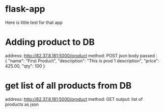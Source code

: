 # flask-app

Here is little test for that app


# Adding product to DB
address: http://82.37.8.181:5000/product
method: POST
json body passed :
{
    "name": "First Product",
    "description": "This is prod 1 description",
    "price": 425.00,
    "qty": 100
}


# get list of all products from DB
address: http://82.37.8.181:5000/product
method: GET
output: list of products as json

